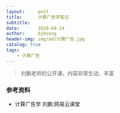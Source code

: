```yaml
---
layout:     post
title:      计算广告学笔记
subtitle:   
date:       2020-04-14
author:     bjmsong
header-img: img/ad/计算广告.jpg
catalog: true
tags:
    - 计算广告
---
```

>刘鹏老师的公开课，内容非常生动、丰富


### 参考资料
- 计算广告学 刘鹏:网易云课堂